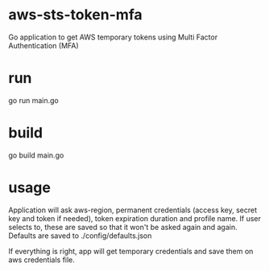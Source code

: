 # aws-sts-token-mfa
Go application to get AWS temporary tokens using Multi Factor Authentication (MFA)

# run
go run main.go

# build
go build main.go

# usage
Application will ask aws-region, permanent credentials (access key, secret key and token if needed), token expiration duration and profile name. If user selects to, these are saved so that it won't be asked again and again. Defaults are saved to ./config/defaults.json

If everything is right, app will get temporary credentials and save them on aws credentials file. 